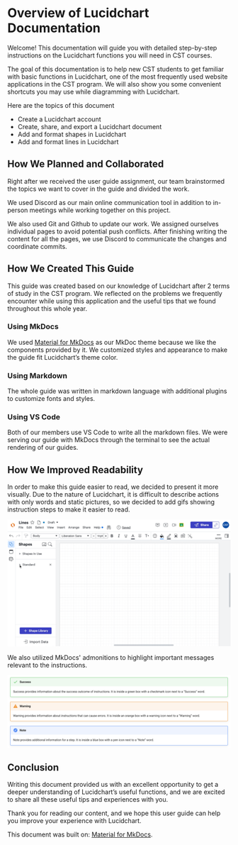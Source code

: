 # Overview of Lucidchart Documentation

Welcome! This documentation will guide you with detailed step-by-step instructions on the Lucidchart functions you will need in CST courses.

The goal of this documentation is to help new CST students to get familiar with basic functions in Lucidchart, one of the most frequently used website applications in the CST program. We will also show you some convenient shortcuts you may use while diagramming with Lucidchart.

Here are the topics of this document

* Create a Lucidchart account
* Create, share, and export a Lucidchart document
* Add and format shapes in Lucidchart
* Add and format lines in Lucidchart

## How We Planned and Collaborated

Right after we received the user guide assignment, our team brainstormed the topics we want to cover in the guide and divided the work.

We used Discord as our main online communication tool in addition to in-person meetings while working together on this project.

We also used Git and Github to update our work. We assigned ourselves individual pages to avoid potential push conflicts. After finishing writing the content for all the pages, we use Discord to communicate the changes and coordinate commits.

## How We Created This Guide

This guide was created based on our knowledge of Lucidchart after 2 terms of study in the CST program. We reflected on the problems we frequently encounter while using this application and the useful tips that we found throughout this whole year.

### Using MkDocs

We used [Material for MkDocs](https://squidfunk.github.io/mkdocs-material/) as our MkDoc theme because we like the components provided by it. We customized styles and appearance to make the guide fit Lucidchart’s theme color.

### Using Markdown

The whole guide was written in markdown language with additional plugins to customize fonts and styles.

### Using VS Code

Both of our members use VS Code to write all the markdown files. We were serving our guide with MkDocs through the terminal to see the actual rendering of our guides.

## How We Improved Readability

In order to make this guide easier to read, we decided to present it more visually.
Due to the nature of Lucidchart, it is difficult to describe actions with only words and static pictures, so we decided to add gifs showing instruction steps to make it easier to read.

![Drag a line from the Shapes set](docs/images/drag_line_from_shapes_set.gif)

We also utilized MkDocs' admonitions to highlight important messages relevant to the instructions.

![Admonitions](docs/images/Admonitions.png)

## Conclusion

Writing this document provided us with an excellent opportunity to get a deeper understanding of Lucidchart’s useful functions, and we are excited to share all these useful tips and experiences with you.

Thank you for reading our content, and we hope this user guide can help you improve your experience with Lucidchart.

This document was built on: [Material for MkDocs](https://squidfunk.github.io/mkdocs-material/).
